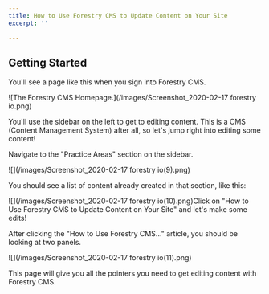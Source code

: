 ```yaml
---
title: How to Use Forestry CMS to Update Content on Your Site
excerpt: ''

---
```

## Getting Started

You'll see a page like this when you sign into Forestry CMS.

![The Forestry CMS Homepage.](/images/Screenshot_2020-02-17 forestry io.png)

You'll use the sidebar on the left to get to editing content. This is a CMS (Content Management System) after all, so let's jump right into editing some content!

Navigate to the "Practice Areas" section on the sidebar.

![](/images/Screenshot_2020-02-17 forestry io(9).png)

You should see a list of content already created in that section, like this:

![](/images/Screenshot_2020-02-17 forestry io(10).png)Click on "How to Use Forestry CMS to Update Content on Your Site" and let's make some edits!

After clicking the "How to Use Forestry CMS..." article, you should be looking at two panels.

![](/images/Screenshot_2020-02-17 forestry io(11).png)

This page will give you all the pointers you need to get editing content with Forestry CMS.
